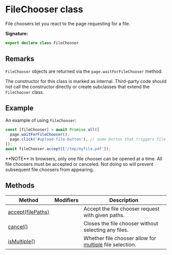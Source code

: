 # FileChooser class

File choosers let you react to the page requesting for a file.

**Signature:**

```typescript
export declare class FileChooser
```

## Remarks

`FileChooser` objects are returned via the `page.waitForFileChooser` method.

The constructor for this class is marked as internal. Third-party code should not call the constructor directly or create subclasses that extend the `FileChooser` class.

## Example

An example of using `FileChooser`:

```js
const [fileChooser] = await Promise.all([
  page.waitForFileChooser(),
  page.click('#upload-file-button'), // some button that triggers file selection
]);
await fileChooser.accept(['/tmp/myfile.pdf']);
```

\*\*NOTE\*\* In browsers, only one file chooser can be opened at a time. All file choosers must be accepted or canceled. Not doing so will prevent subsequent file choosers from appearing.

## Methods

| Method                                                 | Modifiers | Description                                                                                                                                   |
| ------------------------------------------------------ | --------- | --------------------------------------------------------------------------------------------------------------------------------------------- |
| [accept(filePaths)](./puppeteer.filechooser.accept.md) |           | Accept the file chooser request with given paths.                                                                                             |
| [cancel()](./puppeteer.filechooser.cancel.md)          |           | Closes the file chooser without selecting any files.                                                                                          |
| [isMultiple()](./puppeteer.filechooser.ismultiple.md)  |           | Whether file chooser allow for [multiple](https://developer.mozilla.org/en-US/docs/Web/HTML/Element/input/file#attr-multiple) file selection. |
